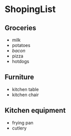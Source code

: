 # ShopingList

## Groceries
* milk
* potatoes
* _bacon_
* pizza
* hotdogs

## Furniture
* kitchen table
* kitchen chair

## Kitchen equipment
* frying pan
* cutlery